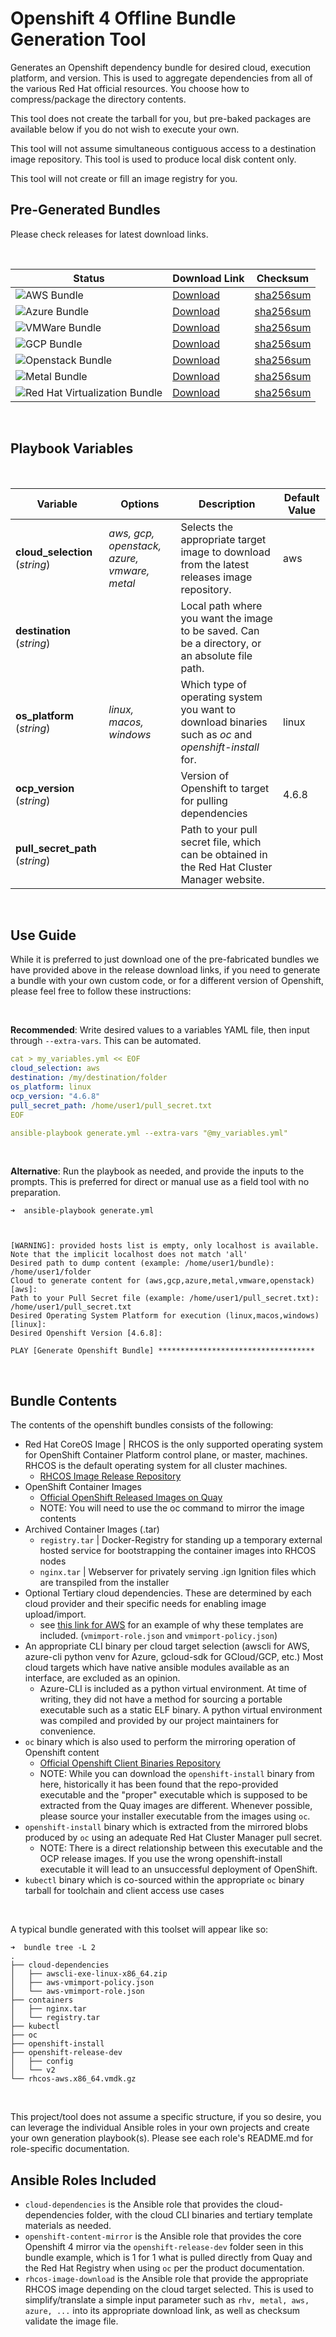 Openshift 4 Offline Bundle Generation Tool
=========

Generates an Openshift dependency bundle for desired cloud, execution platform, and version. This is used to aggregate dependencies from all of the various Red Hat official resources. You choose how to compress/package the directory contents.

This tool does not create the tarball for you, but pre-baked packages are available below if you do not wish to execute your own.

This tool will not assume simultaneous contiguous access to a destination image repository. This tool is used to produce local disk content only.

This tool will not create or fill an image registry for you.

Pre-Generated Bundles
--------------

Please check releases for latest download links.

<br />

| Status | Download Link | Checksum |
|--|--|--|
| ![AWS Bundle](https://github.com/mikthoma/ocpag-repo/workflows/AWS%20Bundle/badge.svg?branch=4.6.8) | [Download](https://ocpagpkg.s3-us-west-1.amazonaws.com/aws/openshift4-aws-linux-4.6.8-x86_64.tar.gz) | [sha256sum](https://ocpagpkg.s3-us-west-1.amazonaws.com/aws/sha256sum.txt) |
| ![Azure Bundle](https://github.com/mikthoma/ocpag-repo/workflows/Azure%20Bundle/badge.svg?branch=4.6.8) | [Download](https://ocpagpkg.s3-us-west-1.amazonaws.com/aws/openshift4-azure-linux-4.6.8-x86_64.tar.gz) | [sha256sum](https://ocpagpkg.s3-us-west-1.amazonaws.com/azure/sha256sum.txt) |
| ![VMWare Bundle](https://github.com/mikthoma/ocpag-repo/workflows/VMWare%20Bundle/badge.svg?branch=4.6.8) | [Download](https://ocpagpkg.s3-us-west-1.amazonaws.com/vmware/openshift4-vmware-linux-4.6.8-x86_64.tar.gz) | [sha256sum](https://ocpagpkg.s3-us-west-1.amazonaws.com/vmware/sha256sum.txt) |
| ![GCP Bundle](https://github.com/mikthoma/ocpag-repo/workflows/GCP%20Bundle/badge.svg?branch=4.6.8) | [Download](https://ocpagpkg.s3-us-west-1.amazonaws.com/gcp/openshift4-gcp-linux-4.6.8-x86_64.tar.gz) | [sha256sum](https://ocpagpkg.s3-us-west-1.amazonaws.com/gcp/sha256sum.txt) |
| ![Openstack Bundle](https://github.com/mikthoma/ocpag-repo/workflows/Openstack%20Bundle/badge.svg?branch=4.6.8) | [Download](https://ocpagpkg.s3-us-west-1.amazonaws.com/openstack/openshift4-openstack-linux-4.6.8-x86_64.tar.gz) | [sha256sum](https://ocpagpkg.s3-us-west-1.amazonaws.com/openstack/sha256sum.txt) |
| ![Metal Bundle](https://github.com/mikthoma/ocpag-repo/workflows/Metal%20Bundle/badge.svg?branch=4.6.8) | [Download](https://ocpagpkg.s3-us-west-1.amazonaws.com/baremetal/openshift4-metal-linux-4.6.8-x86_64.tar.gz) | [sha256sum](https://ocpagpkg.s3-us-west-1.amazonaws.com/baremetal/sha256sum.txt) |
| ![Red Hat Virtualization Bundle](https://github.com/mikthoma/ocpag-repo/workflows/RHV%20Bundle/badge.svg?branch=4.6.8) | [Download](https://ocpagpkg.s3-us-west-1.amazonaws.com/rhv/openshift4-rhv-linux-4.6.8-x86_64.tar.gz) | [sha256sum](https://ocpagpkg.s3-us-west-1.amazonaws.com/rhv/sha256sum.txt) |

<br />

Playbook Variables
--------------

<br />

| Variable | Options | Description | Default Value |
|--|--|--|--|
| **cloud_selection** (*string*) | *aws, gcp, openstack, azure, vmware, metal* | Selects the appropriate target image to download from the latest releases image repository. | aws |
| **destination** (*string*) |  | Local path where you want the image to be saved. Can be a directory, or an absolute file path. |  |
| **os_platform** (*string*)| *linux, macos, windows* | Which type of operating system you want to download binaries such as *oc* and *openshift-install* for. | linux |
| **ocp_version** (*string*)|  | Version of Openshift to target for pulling dependencies | 4.6.8 |
| **pull_secret_path** (*string*) |  | Path to your pull secret file, which can be obtained in the Red Hat Cluster Manager website. |  |

<br />

Use Guide
--------------

While it is preferred to just download one of the pre-fabricated bundles we have provided above in the release download links, if you need to generate a bundle with your own custom code, or for a different version of Openshift, please feel free to follow these instructions:

<br />

**Recommended**: Write desired values to a variables YAML file, then input through `--extra-vars`. This can be automated.

```yaml
cat > my_variables.yml << EOF
cloud_selection: aws
destination: /my/destination/folder
os_platform: linux
ocp_version: "4.6.8"
pull_secret_path: /home/user1/pull_secret.txt
EOF

ansible-playbook generate.yml --extra-vars "@my_variables.yml"
```

<br />

**Alternative**: Run the playbook as needed, and provide the inputs to the prompts. This is preferred for direct or manual use as a field tool with no preparation.

```
➜  ansible-playbook generate.yml



[WARNING]: provided hosts list is empty, only localhost is available. Note that the implicit localhost does not match 'all'
Desired path to dump content (example: /home/user1/bundle): /home/user1/folder
Cloud to generate content for (aws,gcp,azure,metal,vmware,openstack) [aws]: 
Path to your Pull Secret file (example: /home/user1/pull_secret.txt): /home/user1/pull_secret.txt
Desired Operating System Platform for execution (linux,macos,windows) [linux]: 
Desired Openshift Version [4.6.8]: 

PLAY [Generate Openshift Bundle] ***********************************
```

<br />

Bundle Contents
--------------

The contents of the openshift bundles consists of the following:

* Red Hat CoreOS Image | RHCOS is the only supported operating system for OpenShift Container Platform control plane, or master, machines. RHCOS is the default operating system for all cluster machines.
    - [RHCOS Image Release Repository](http://mirror.openshift.com/pub/openshift-v4/dependencies/rhcos/latest/latest)
* OpenShift Container Images
    - [Official OpenShift Released Images on Quay](https://quay.io/repository/openshift-release-dev/ocp-release?tab=tags)
    - NOTE: You will need to use the oc command to mirror the image contents
* Archived Container Images (.tar)
    - `registry.tar` | Docker-Registry for standing up a temporary external hosted service for bootstrapping the container images into RHCOS nodes
    - `nginx.tar` | Webserver for privately serving .ign Ignition files which are transpiled from the installer
* Optional Tertiary cloud dependencies. These are determined by each cloud provider and their specific needs for enabling image upload/import.
    - see [this link for AWS](https://docs.aws.amazon.com/vm-import/latest/userguide/vmimport-image-import.html) for an example of why these templates are included. (`vmimport-role.json` and `vmimport-policy.json`)
* An appropriate CLI binary per cloud target selection (awscli for AWS, azure-cli python venv for Azure, gcloud-sdk for GCloud/GCP, etc.) Most cloud targets which have native ansible modules available as an interface, are excluded as an opinion. 
    - Azure-CLI is included as a python virtual environment. At time of writing, they did not have a method for sourcing a portable executable such as a static ELF binary. A python virtual environment was compiled and provided by our project maintainers for convenience.
* `oc` binary which is also used to perform the mirroring operation of Openshift content
    - [Official Openshift Client Binaries Repository](http://mirror.openshift.com/pub/openshift-v4/clients/ocp/latest/)
    - NOTE: While you can download the `openshift-install` binary from here, historically it has been found that the repo-provided executable and the "proper" executable which is supposed to be extracted from the Quay images are different. Whenever possible, please source your installer executable from the images using `oc`.
* `openshift-install` binary which is extracted from the mirrored blobs produced by `oc` using an adequate Red Hat Cluster Manager pull secret.
    - NOTE: There is a direct relationship between this executable and the OCP release images.  If you use the wrong openshift-install executable it will lead to an unsuccessful deployment of OpenShift.
* `kubectl` binary which is co-sourced within the appropriate `oc` binary tarball for toolchain and client access use cases


<br />

A typical bundle generated with this toolset will appear like so:

```
➜  bundle tree -L 2
.
├── cloud-dependencies
│   ├── awscli-exe-linux-x86_64.zip
│   ├── aws-vmimport-policy.json
│   └── aws-vmimport-role.json
├── containers
│   ├── nginx.tar
│   └── registry.tar
├── kubectl
├── oc
├── openshift-install
├── openshift-release-dev
│   ├── config
│   └── v2
└── rhcos-aws.x86_64.vmdk.gz
```
<br />

This project/tool does not assume a specific structure, if you so desire, you can leverage the individual Ansible roles in your own projects and create your own generation playbook(s). Please see each role's README.md for role-specific documentation.

Ansible Roles Included
--------------

* `cloud-dependencies` is the Ansible role that provides the cloud-dependencies folder, with the cloud CLI binaries and tertiary template materials as needed.
* `openshift-content-mirror` is the Ansible role that provides the core Openshift 4 mirror via the `openshift-release-dev` folder seen in this bundle example, which is 1 for 1 what is pulled directly from Quay and the Red Hat Registry when using `oc` per the product documentation.
* `rhcos-image-download` is the Ansible role that provide the appropriate RHCOS image depending on the cloud target selected. This is used to simplify/translate a simple input parameter such as `rhv, metal, aws, azure, ...` into its appropriate download link, as well as checksum validate the image file.
